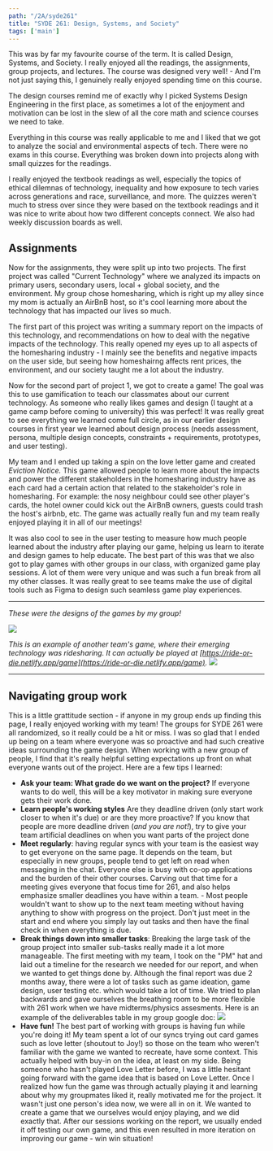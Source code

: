```yaml
---
path: "/2A/syde261"
title: "SYDE 261: Design, Systems, and Society"
tags: ['main']
---
```


This was by far my favourite course of the term. It is called Design, Systems, and Society. I really enjoyed all the readings, the assignments, group projects, and lectures. The course was designed very well!  - And I'm not just saying this, I genuinely really enjoyed spending time on this course. 

The design courses remind me of exactly why I picked Systems Design Engineering in the first place, as sometimes a lot of the enjoyment and motivation can be lost in the slew of all the core math and science courses we need to take. 

Everything in this course was really applicable to me and I liked that we got to analyze the social and environmental aspects of tech. There were no exams in this course. Everything was broken down into projects along with small quizzes for the readings. 

I really enjoyed the textbook readings as well, especially the topics of ethical dilemnas of technology, inequality and how exposure to tech varies across generations and race, surveillance, and more. The quizzes weren't much to stress over since they were based on the textbook readings and it was nice to write about how two different concepts connect. We also had weekly discussion boards as well.

## Assignments

Now for the assignments, they were split up into two projects. The first project was called "Current Technology" where we analyzed its impacts on primary users, secondary users, local + global society, and the environment. My group chose homesharing, which is right up my alley since my mom is actually an AirBnB host, so it's cool learning more about the technology that has impacted our lives so much. 

The first part of this project was writing a summary report on the impacts of this technology, and recommendations on how to deal with the negative impacts of the technology. This really opened my eyes up to all aspects of the homesharing industry - I mainly see the benefits and negative impacts on the user side, but seeing how homeshairng affects rent prices, the environment, and our society taught me a lot about the industry.

Now for the second part of project 1, we got to create a game! The goal was this to use gamification to teach our classmates about our current technology. As someone who really likes games and design (I taught at a game camp before coming to university) this was perfect! It was really great to see everything we learned come full circle, as in our earlier design courses in first year we learned about design process (needs assessment, persona, multiple design concepts, constraints + requirements, prototypes, and user testing). 

My team and I ended up taking a spin on the love letter game and created *Eviction Notice.* This game allowed people to learn more about the impacts and power the different stakeholders in the homesharing industry have as each card had a certain action that related to the stakeholder's role in homesharing. For example: the nosy neighbour could see other player's cards, the hotel owner could kick out the AirBnB owners, guests could trash the host's airbnb, etc. The game was actually really fun and my team really enjoyed playing it in all of our meetings! 

It was also cool to see in the user testing to measure how much people learned about the industry after playing our game, helping us learn to iterate and design games to help educate. The best part of this was that we also got to play games with other groups in our class, with organized game play sessions. A lot of them were very unique and was such a fun break from all my other classes. It was really great to see teams make the use of digital tools such as Figma to design such seamless game play experiences.

---
*These were the designs of the games by my group!*

![](https://s3.us-west-2.amazonaws.com/secure.notion-static.com/ed50ee94-7835-418e-9aa6-cec300e8e2c7/Untitled.png?X-Amz-Algorithm=AWS4-HMAC-SHA256&X-Amz-Credential=AKIAT73L2G45O3KS52Y5%2F20210529%2Fus-west-2%2Fs3%2Faws4_request&X-Amz-Date=20210529T205751Z&X-Amz-Expires=86400&X-Amz-Signature=7de058943145091cba95fbe4d88bb9e2defffd33a2d7709297b9cbba8f6aea8f&X-Amz-SignedHeaders=host&response-content-disposition=filename%20%3D%22Untitled.png%22)  

*This is an example of another team's game, where their emerging technology was ridesharing. It can actually be played at [https://ride-or-die.netlify.app/game](https://ride-or-die.netlify.app/game).*
![](https://s3.us-west-2.amazonaws.com/secure.notion-static.com/6f00a30e-5f8c-4c02-a082-d6e5d2ff7a56/Untitled.png?X-Amz-Algorithm=AWS4-HMAC-SHA256&X-Amz-Credential=AKIAT73L2G45O3KS52Y5%2F20210531%2Fus-west-2%2Fs3%2Faws4_request&X-Amz-Date=20210531T010046Z&X-Amz-Expires=86400&X-Amz-Signature=9a077d50e4db8bc46552ab8d9828e94274913f26ec6af065268eeede439b1617&X-Amz-SignedHeaders=host&response-content-disposition=filename%20%3D%22Untitled.png%22)

---

## Navigating group work
This is a little grattitude section - if anyone in my group ends up finding this page, I really enjoyed working with my team! The groups for SYDE 261 were all randomized, so it really could be a hit or miss. I was so glad that I ended up being on a team where everyone was so proactive and had such creative ideas surrounding the game design. When working with a new group of people, I find that it's really helpful setting expectations up front on what everyone wants out of the project. Here are a few tips I learned: 
- **Ask your team: What grade do we want on the project?** If everyone wants to do well, this will be a key motivator in making sure everyone gets their work done. 
- **Learn people's working styles** Are they deadline driven (only start work closer to when it's due) or are they more proactive? If you know that people are more deadline driven (*and you are not!*), try to give your team artificial deadlines on when you want parts of the project done
- **Meet regularly**: having regular syncs with your team is the easiest way to get everyone on the same page. It depends on the team, but especially in new groups, people tend to get left on read when messaging in the chat. Everyone else is busy with co-op applications and the burden of their other courses. Carving out that time for a meeting gives everyone that focus time for 261, and also helps emphasize smaller deadlines you have within a team. - Most people wouldn't want to show up to the next team meeting without having anything to show with progress on the project. Don't just meet in the start and end where you simply lay out tasks and then have the final check in when everything is due. 
- **Break things down into smaller tasks**: Breaking the large task of the group project into smaller sub-tasks really made it a lot more manageable. The first meeting with my team, I took on the "PM" hat and laid out a timeline for the research we needed for our report, and when we wanted to get things done by. Although the final report was due 2 months away, there were a lot of tasks such as game ideation, game design, user testing etc. which would take a lot of time. We tried to plan backwards and gave ourselves the breathing room to be more flexible with 261 work when we have midterms/physics assesments. Here is an example of the deliverables table in my group google doc: 
![](https://s3.us-west-2.amazonaws.com/secure.notion-static.com/6ed23bf0-d152-4068-a06f-8b70b3dc8a4b/Untitled.png?X-Amz-Algorithm=AWS4-HMAC-SHA256&X-Amz-Credential=AKIAT73L2G45O3KS52Y5%2F20210530%2Fus-west-2%2Fs3%2Faws4_request&X-Amz-Date=20210530T004640Z&X-Amz-Expires=86400&X-Amz-Signature=0c2c5efc50ab89991b5a2b835a37b67401b4010b5d9604ab41cf3b0a1af5651a&X-Amz-SignedHeaders=host&response-content-disposition=filename%20%3D%22Untitled.png%22)
- **Have fun!** The best part of working with groups is having fun while you're doing it! My team spent a lot of our syncs trying out card games such as love letter (shoutout to Joy!) so those on the team who weren't familiar with the game we wanted to recreate, have some context. This actually helped with buy-in on the idea, at least on my side. Being someone who hasn't played Love Letter before, I was a little hesitant going forward with the game idea that is based on Love Letter. Once I realized how fun the game was through actually playing it and learning about why my groupmates liked it, really motivated me for the project. It wasn't just one person's idea now, we were all in on it. We wanted to create a game that we ourselves would enjoy playing, and we did exactly that. After our sessions working on the report, we usually ended it off testing our own game, and this even resulted in more iteration on improving our game - win win situation!




